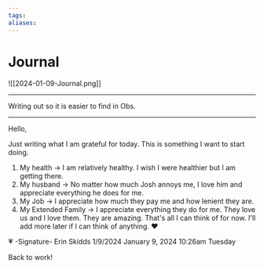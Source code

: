 ```yaml
---
tags: 
aliases:
---
```

# Journal

![[2024-01-09-Journal.png]]

---

Writing out so it is easier to find in Obs.

---
Hello,

Just writing what I am grateful for today. This is something I want to start doing.
1. My health -> I am relatively healthy. I wish I were healthier but I am getting there.
2. My husband -> No matter how much Josh annoys me, I love him and appreciate everything he does for me.
3. My Job -> I appreciate how much they pay me and how lenient they are.
4. My Extended Family -> I appreciate everything they do for me. They love us and I love them. They are amazing.
That's all I can think of for now. I'll add more later if I can think of anything. ❤

💗 -Signature-
Erin Skidds
1/9/2024
January 9, 2024
10:26am
Tuesday

Back to work!